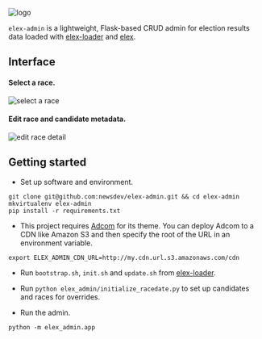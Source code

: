 ![logo](https://cloud.githubusercontent.com/assets/109988/12101478/fb48694c-b302-11e5-8ff5-0a607bf7c848.png)

`elex-admin` is a lightweight, Flask-based CRUD admin for election results data loaded with [elex-loader](https://github.com/newsdev/elex-loader) and [elex](https://github.com/newsdev/elex).

## Interface

#### Select a race.
![select a race](https://cloud.githubusercontent.com/assets/109988/12133006/376af38a-b3ef-11e5-9879-27b6236768b8.png)

#### Edit race and candidate metadata.
![edit race detail](https://cloud.githubusercontent.com/assets/109988/12132936/acc0491a-b3ee-11e5-9563-fa7583b83c8d.png)


## Getting started
* Set up software and environment.
```
git clone git@github.com:newsdev/elex-admin.git && cd elex-admin
mkvirtualenv elex-admin
pip install -r requirements.txt
```

* This project requires [Adcom](https://github.com/newsdev/adcom) for its theme. You can deploy Adcom to a CDN like Amazon S3 and then specify the root of the URL in an environment variable.
```
export ELEX_ADMIN_CDN_URL=http://my.cdn.url.s3.amazonaws.com/cdn
```

* Run `bootstrap.sh`, `init.sh` and `update.sh` from [elex-loader](https://github.com/newsdev/elex-loader).

* Run `python elex_admin/initialize_racedate.py` to set up candidates and races for overrides.

* Run the admin.
```
python -m elex_admin.app
```
